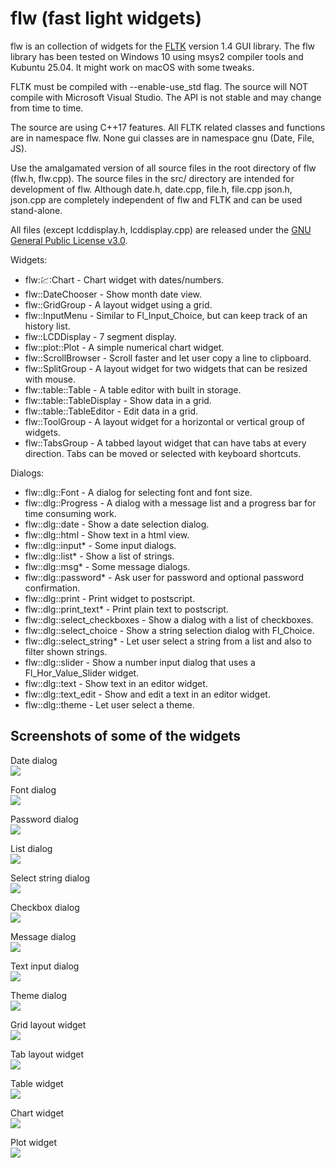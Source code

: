 # flw (fast light widgets)

flw is an collection of widgets for the [FLTK](http://www.fltk.org) version 1.4 GUI library.
The flw library has been tested on Windows 10 using msys2 compiler tools and Kubuntu 25.04.
It might work on macOS with some tweaks.

FLTK must be compiled with --enable-use_std flag.
The source will NOT compile with Microsoft Visual Studio.
The API is not stable and may change from time to time.

The source are using C++17 features. 
All FLTK related classes and functions are in namespace flw. 
None gui classes are in namespace gnu (Date, File, JS). 

Use the amalgamated version of all source files in the root directory of flw (flw.h, flw.cpp). 
The source files in the src/ directory are intended for development of flw. 
Although date.h, date.cpp, file.h, file.cpp json.h, json.cpp are completely 
independent of flw and FLTK and can be used stand-alone.

All files (except lcddisplay.h, lcddisplay.cpp) are released under the [GNU General Public License v3.0](LICENSE).

Widgets:
* flw::chart::Chart - Chart widget with dates/numbers.
* flw::DateChooser - Show month date view.
* flw::GridGroup - A layout widget using a grid.
* flw::InputMenu - Similar to Fl_Input_Choice, but can keep track of an history list.
* flw::LCDDisplay - 7 segment display.
* flw::plot::Plot - A simple numerical chart widget.
* flw::ScrollBrowser - Scroll faster and let user copy a line to clipboard.
* flw::SplitGroup - A layout widget for two widgets that can be resized with mouse.
* flw::table::Table - A table editor with built in storage.
* flw::table::TableDisplay - Show data in a grid.
* flw::table::TableEditor - Edit data in a grid.
* flw::ToolGroup - A layout widget for a horizontal or vertical group of widgets.
* flw::TabsGroup - A tabbed layout widget that can have tabs at every direction. Tabs can be moved or selected with keyboard shortcuts.

Dialogs:
* flw::dlg::Font - A dialog for selecting font and font size.
* flw::dlg::Progress - A dialog with a message list and a progress bar for time consuming work.
* flw::dlg::date - Show a date selection dialog.
* flw::dlg::html - Show text in a html view.
* flw::dlg::input* - Some input dialogs.
* flw::dlg::list* - Show a list of strings.
* flw::dlg::msg* - Some message dialogs.
* flw::dlg::password* - Ask user for password and optional password confirmation.
* flw::dlg::print - Print widget to postscript.
* flw::dlg::print_text* - Print plain text to postscript.
* flw::dlg::select_checkboxes - Show a dialog with a list of checkboxes.
* flw::dlg::select_choice - Show a string selection dialog with Fl_Choice.
* flw::dlg::select_string* - Let user select a string from a list and also to filter shown strings.
* flw::dlg::slider - Show a number input dialog that uses a Fl_Hor_Value_Slider widget.
* flw::dlg::text - Show text in an editor widget.
* flw::dlg::text_edit - Show and edit a text in an editor widget.
* flw::dlg::theme - Let user select a theme.

## Screenshots of some of the widgets

Date dialog<br>
<img src="documentation/images/date_dialog.png"/>

Font dialog<br>
<img src="documentation/images/font_dialog.png"/>

Password dialog<br>
<img src="documentation/images/password_dialog.png"/>

List dialog<br>
<img src="documentation/images/list_dialog.png"/>

Select string dialog<br>
<img src="documentation/images/select_string_dialog.png"/>

Checkbox dialog<br>
<img src="documentation/images/select_checkboxes_dialog.png"/>

Message dialog<br>
<img src="documentation/images/dlg_message.png"/>

Text input dialog<br>
<img src="documentation/images/dlg_input.png"/>

Theme dialog<br>
<img src="documentation/images/theme_dialog.png"/>

Grid layout widget<br>
<img src="documentation/images/gridgroup.png"/>

Tab layout widget<br>
<img src="documentation/images/tabsgroup.png"/>

Table widget<br>
<img src="documentation/images/tableeditor.png"/>

Chart widget<br>
<img src="documentation/images/chart.png"/>

Plot widget<br>
<img src="documentation/images/plot.png"/>
